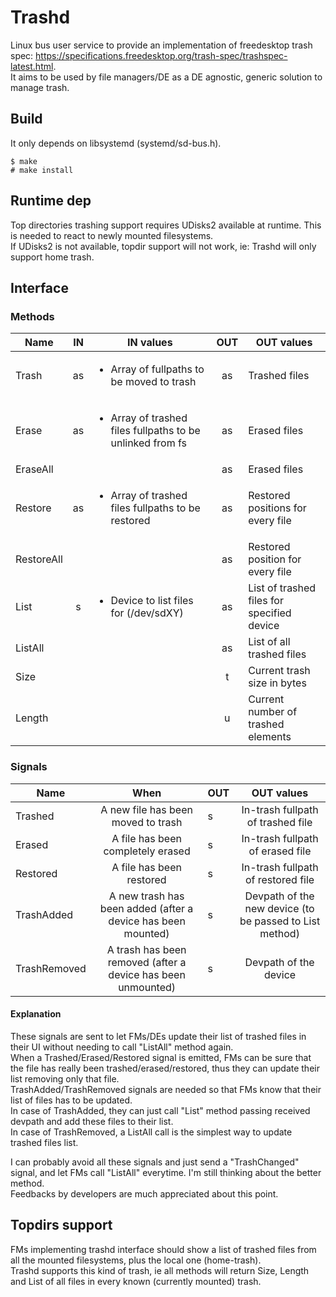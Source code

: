 # Trashd

Linux bus user service to provide an implementation of freedesktop trash spec: https://specifications.freedesktop.org/trash-spec/trashspec-latest.html.  
It aims to be used by file managers/DE as a DE agnostic, generic solution to manage trash.  

## Build
It only depends on libsystemd (systemd/sd-bus.h).  

    $ make
    # make install
    
## Runtime dep
Top directories trashing support requires UDisks2 available at runtime. This is needed to react to newly mounted filesystems.  
If UDisks2 is not available, topdir support will not work, ie: Trashd will only support home trash.  

## Interface
### Methods
| Name | IN | IN values | OUT | OUT values |
|-|:-:|-|:-:|-|
| Trash | as | <ul><li>Array of fullpaths to be moved to trash</li></ul> | as | Trashed files |
| Erase | as | <ul><li>Array of trashed files fullpaths to be unlinked from fs</li></ul> | as | Erased files |
| EraseAll | | | as | Erased files |
| Restore | as | <ul><li>Array of trashed files fullpaths to be restored</li></ul> | as | Restored positions for every file |
| RestoreAll | | | as | Restored position for every file |
| List | s | <ul><li>Device to list files for (/dev/sdXY)</li></ul> | as | List of trashed files for specified device |
| ListAll | | | as | List of all trashed files |
| Size | | | t | Current trash size in bytes |
| Length | | | u | Current number of trashed elements |

### Signals
| Name | When | OUT | OUT values |
|-|:-:|-|:-:|
| Trashed | A new file has been moved to trash | s | In-trash fullpath of trashed file |
| Erased | A file has been completely erased | s | In-trash fullpath of erased file |
| Restored | A file has been restored | s | In-trash fullpath of restored file |
| TrashAdded | A new trash has been added (after a device has been mounted) | s | Devpath of the new device (to be passed to List method) |
| TrashRemoved | A trash has been removed (after a device has been unmounted) | s | Devpath of the device |

#### Explanation
These signals are sent to let FMs/DEs update their list of trashed files in their UI without needing to call "ListAll" method again.  
When a Trashed/Erased/Restored signal is emitted, FMs can be sure that the file has really been trashed/erased/restored, thus they can update their list removing only that file.  
TrashAdded/TrashRemoved signals are needed so that FMs know that their list of files has to be updated.  
In case of TrashAdded, they can just call "List" method passing received devpath and add these files to their list.  
In case of TrashRemoved, a ListAll call is the simplest way to update trashed files list.  

I can probably avoid all these signals and just send a "TrashChanged" signal, and let FMs call "ListAll" everytime. I'm still thinking about the better method.  
Feedbacks by developers are much appreciated about this point.

## Topdirs support
FMs implementing trashd interface should show a list of trashed files from all the mounted filesystems, plus the local one (home-trash).  
Trashd supports this kind of trash, ie all methods will return Size, Length and List of all files in every known (currently mounted) trash. 
